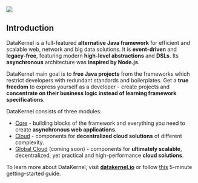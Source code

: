 <img src="http://datakernel.io/static/images/logo-icon.png">

## Introduction

DataKernel is a full-featured **alternative Java framework** for efficient and scalable web, network and big data solutions.
It is **event-driven** and **legacy-free**, featuring modern **high-level abstractions** and **DSLs**. Its **asynchronous** 
architecture was **inspired by Node.js**. 

DataKernel main goal is to **free Java projects** from the frameworks which restrict developers with redundant standards and 
boilerplates. Get a **true freedom** to express yourself as a developer - create projects and **concentrate on their 
business logic instead of learning framework specifications**. 

DataKernel consists of three modules:
 * [Core](https://datakernel.io/docs/core/) - building blocks of the framework and everything you need to create **asynchronous web applications**.
 * [Cloud](https://datakernel.io/docs/cloud/) - components for **decentralized cloud solutions** of different complexity.
 * [Global Cloud](https://datakernel.io/docs/global/) (coming soon) - components for **ultimately scalable**, decentralized, yet practical and high-performance **cloud solutions**.

To learn more about DataKernel, visit [**datakernel.io**](https://datakernel.io) or follow [this](https://datakernel.io/docs/core/tutorials/getting-started) 
5-minute getting-started guide. 

